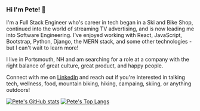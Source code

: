 ### Hi I'm Pete! 👋

I'm a Full Stack Engineer who's career in tech began in a Ski and Bike Shop, continued into the world of streaming TV advertising, and is now leading me into Software Engineering. I've enjoyed working with React, JavaScript, Bootstrap, Python, Django, the MERN stack, and some other technologies - but I can't wait to learn more!

I live in Portsmouth, NH and am searching for a role at a company with the right balance of great culture, great product, and happy people.

Connect with me on [LinkedIn](https://www.linkedin.com/in/peter-vallerie/) and reach out if you're interested in talking tech, wellness, food, mountain biking, hiking, campaing, skiing, or anything outdoors!

<!--
**pvallerie/pvallerie** is a ✨ _special_ ✨ repository because its `README.md` (this file) appears on your GitHub profile.

Here are some ideas to get you started:

- 🔭 I’m currently working on ...
- 🌱 I’m currently learning ...
- 👯 I’m looking to collaborate on ...
- 🤔 I’m looking for help with ...
- 💬 Ask me about ...
- 📫 How to reach me: ...
- 😄 Pronouns: ...
- ⚡ Fun fact: ...
-->

[![Pete's GitHub stats](https://github-readme-stats.vercel.app/api?username=pvallerie)](https://github.com/anuraghazra/github-readme-stats)
[![Pete's Top Langs](https://github-readme-stats.vercel.app/api/top-langs/?username=pvallerie)](https://github.com/anuraghazra/github-readme-stats)


